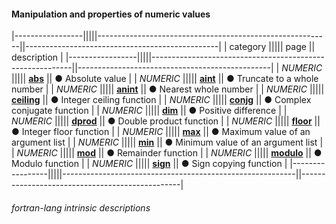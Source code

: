 #### Manipulation and properties of numeric values

|-----------------|||||----------------------------------------------------------||------------------------------------------------|
| category        ||||| page                                                     || description                                    |
|-----------------|||||----------------------------------------------------------||------------------------------------------------|
| *NUMERIC*       ||||| [__abs__]({{site.baseurl}}/learn/intrinsics/ABS)         || &#9679; Absolute value                         |
| *NUMERIC*       ||||| [__aint__]({{site.baseurl}}/learn/intrinsics/AINT)       || &#9679; Truncate to a whole number             |
| *NUMERIC*       ||||| [__anint__]({{site.baseurl}}/learn/intrinsics/ANINT)     || &#9679; Nearest whole number                   |
| *NUMERIC*       ||||| [__ceiling__]({{site.baseurl}}/learn/intrinsics/CEILING) || &#9679; Integer ceiling function               |
| *NUMERIC*       ||||| [__conjg__]({{site.baseurl}}/learn/intrinsics/CONJG)     || &#9679; Complex conjugate function             |
| *NUMERIC*       ||||| [__dim__]({{site.baseurl}}/learn/intrinsics/DIM)         || &#9679; Positive difference                    |
| *NUMERIC*       ||||| [__dprod__]({{site.baseurl}}/learn/intrinsics/DPROD)     || &#9679; Double product function                |
| *NUMERIC*       ||||| [__floor__]({{site.baseurl}}/learn/intrinsics/FLOOR)     || &#9679; Integer floor function                 |
| *NUMERIC*       ||||| [__max__]({{site.baseurl}}/learn/intrinsics/MAX)         || &#9679; Maximum value of an argument list      |
| *NUMERIC*       ||||| [__min__]({{site.baseurl}}/learn/intrinsics/MIN)         || &#9679; Minimum value of an argument list      |
| *NUMERIC*       ||||| [__mod__]({{site.baseurl}}/learn/intrinsics/MOD)         || &#9679; Remainder function                     |
| *NUMERIC*       ||||| [__modulo__]({{site.baseurl}}/learn/intrinsics/MODULO)   || &#9679; Modulo function                        |
| *NUMERIC*       ||||| [__sign__]({{site.baseurl}}/learn/intrinsics/SIGN)       || &#9679; Sign copying function                  |
|-----------------|||||----------------------------------------------------------||------------------------------------------------|

###### fortran-lang intrinsic descriptions

